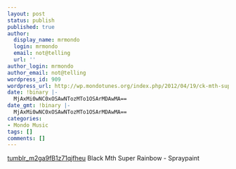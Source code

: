 ```yaml
---
layout: post
status: publish
published: true
author:
  display_name: mrmondo
  login: mrmondo
  email: not@telling
  url: ''
author_login: mrmondo
author_email: not@telling
wordpress_id: 909
wordpress_url: http://wp.mondotunes.org/index.php/2012/04/19/ck-mth-super-rainbow-spraypaint/
date: !binary |-
  MjAxMi0wNC0xOSAwNTozMTo1OSArMDAwMA==
date_gmt: !binary |-
  MjAxMi0wNC0xOSAwNTozMTo1OSArMDAwMA==
categories:
- Mondo Music
tags: []
comments: []
---
```

<a href='http://wp.mondotunes.org/wp-content/uploads/2012/04/tumblr_m2ga9fB1z71qjfheu.mp3' title='tumblr_m2ga9fB1z71qjfheu'>tumblr_m2ga9fB1z71qjfheu</a>
Black Mth Super Rainbow - Spraypaint
